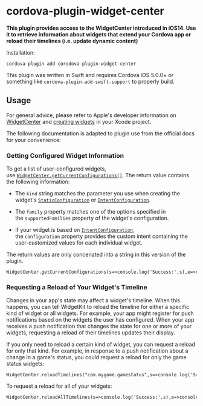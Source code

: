
# cordova-plugin-widget-center

**This plugin provides access to the WidgetCenter introduced in iOS14. Use it to retrieve information about widgets that extend your Cordova app or reload their timelines (i.e. update dynamic content)**

Installation:

```
cordova plugin add corodova-plugin-widget-center
```

This plugin was written in Swift and requires Cordova iOS 5.0.0+ or something like `cordova-plugin-add-swift-support` to properly build.

## Usage

For general advice, please refer to Apple's developer information on [WidgetCenter](https://developer.apple.com/documentation/widgetkit/widgetcenter) and [creating widgets](https://developer.apple.com/documentation/widgetkit/creating-a-widget-extension) in your Xcode project.

The following documentation is adapted to plugin use from the official docs for your convenience:

### Getting Configured Widget Information

To get a list of user-configured widgets, use [`WidgetCenter.getCurrentConfigurations()`](https://developer.apple.com/documentation/widgetkit/widgetcenter/getcurrentconfigurations(_:)). The return value contains the following information:

* The `kind` string matches the parameter you use when creating the widget's [`StaticConfiguration`](https://developer.apple.com/documentation/widgetkit/staticconfiguration) or [`IntentConfiguration`](https://developer.apple.com/documentation/widgetkit/intentconfiguration).

* The `family` property matches one of the options specified in the `supportedFamilies` property of the widget's configuration.

* If your widget is based on [`IntentConfiguration`](https://developer.apple.com/documentation/widgetkit/intentconfiguration), the `configuration` property provides the custom intent containing the user-customized values for each individual widget.

The return values are only concenated into a string in this version of the plugin.

```
WidgetCenter.getCurrentConfigurations(s=>console.log('Success:',s),e=>console.log('Error:',e))
```

### Requesting a Reload of Your Widget's Timeline

Changes in your app's state may affect a widget's timeline. When this happens, you can tell WidgetKit to reload the timeline for either a specific kind of widget or all widgets. For example, your app might register for push notifications based on the widgets the user has configured. When your app receives a push notification that changes the state for one or more of your widgets, requesting a reload of their timelines updates their display.

If you only need to reload a certain kind of widget, you can request a reload for only that kind. For example, in response to a push notification about a change in a game's status, you could request a reload for only the game status widgets:

```
WidgetCenter.reloadTimelines("com.mygame.gamestatus",s=>console.log('Success:',s),e=>console.log('Error:',e))
```

To request a reload for all of your widgets:

```
WidgetCenter.reloadAllTimelines(s=>console.log('Success:',s),e=>console.log('Error:',e))
```

